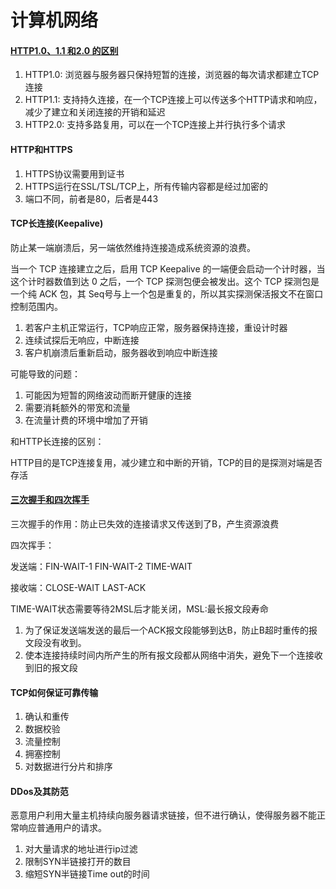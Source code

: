 # 计算机网络

#### [HTTP1.0、1.1 和2.0 的区别](https://www.cnblogs.com/heluan/p/8620312.html)

1. HTTP1.0: 浏览器与服务器只保持短暂的连接，浏览器的每次请求都建立TCP连接
2. HTTP1.1: 支持持久连接，在一个TCP连接上可以传送多个HTTP请求和响应，减少了建立和关闭连接的开销和延迟
3. HTTP2.0: 支持多路复用，可以在一个TCP连接上并行执行多个请求

#### HTTP和HTTPS

1. HTTPS协议需要用到证书
2. HTTPS运行在SSL/TSL/TCP上，所有传输内容都是经过加密的
3. 端口不同，前者是80，后者是443

#### TCP长连接(Keepalive)

防止某一端崩溃后，另一端依然维持连接造成系统资源的浪费。

当一个 TCP 连接建立之后，启用 TCP Keepalive 的一端便会启动一个计时器，当这个计时器数值到达 0 之后，一个 TCP 探测包便会被发出。这个 TCP 探测包是一个纯 ACK 包，其 Seq号与上一个包是重复的，所以其实探测保活报文不在窗口控制范围内。

1. 若客户主机正常运行，TCP响应正常，服务器保持连接，重设计时器
2. 连续试探后无响应，中断连接
3. 客户机崩溃后重新启动，服务器收到响应中断连接

可能导致的问题：

1. 可能因为短暂的网络波动而断开健康的连接
2. 需要消耗额外的带宽和流量
3. 在流量计费的环境中增加了开销

和HTTP长连接的区别：

HTTP目的是TCP连接复用，减少建立和中断的开销，TCP的目的是探测对端是否存活

#### [三次握手和四次挥手](https://www.cnblogs.com/heyonggang/p/11634228.html)

三次握手的作用：防止已失效的连接请求又传送到了B，产生资源浪费

四次挥手：

发送端：FIN-WAIT-1 FIN-WAIT-2 TIME-WAIT

接收端：CLOSE-WAIT LAST-ACK

TIME-WAIT状态需要等待2MSL后才能关闭，MSL:最长报文段寿命

1. 为了保证发送端发送的最后一个ACK报文段能够到达B，防止B超时重传的报文段没有收到。
2. 使本连接持续时间内所产生的所有报文段都从网络中消失，避免下一个连接收到旧的报文段

#### TCP如何保证可靠传输

1. 确认和重传
2. 数据校验
3. 流量控制
4. 拥塞控制
5. 对数据进行分片和排序

#### DDos及其防范

恶意用户利用大量主机持续向服务器请求链接，但不进行确认，使得服务器不能正常响应普通用户的请求。

1. 对大量请求的地址进行ip过滤
2. 限制SYN半链接打开的数目
3. 缩短SYN半链接Time out的时间